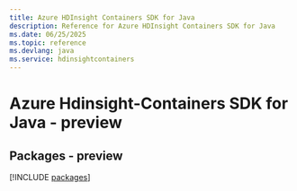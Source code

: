 ```yaml
---
title: Azure HDInsight Containers SDK for Java
description: Reference for Azure HDInsight Containers SDK for Java
ms.date: 06/25/2025
ms.topic: reference
ms.devlang: java
ms.service: hdinsightcontainers
---
```

# Azure Hdinsight-Containers SDK for Java - preview
## Packages - preview
[!INCLUDE [packages](hdinsight-containers-index.md)]